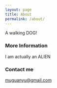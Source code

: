 ```yaml
---
layout: page
title: About
permalink: /about/
---
```


A walking DOG!

### More Information

I am actually an ALIEN

### Contact me

[muguanyu@gmail.com](mailto:muguanyu@gmail.com)

